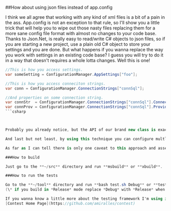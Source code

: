 ##How about using json files instead of app.config

I think we all agree that working with any kind of xml files is a bit of a pain in the ass. App.config is not an exception to that rule, so I'll show you a little trick that will help you to wipe out those nasty files replacing them for a more sane config file format with almost no changes to your code base. Thanks to Json.Net, is really easy to read/write C# objects to json files, so if you are starting a new project, use a plain old C# object to store your settings and you are done. But what happens if you wanna replace the way you work with settings in an existing code base? I guess you will try to do it in a way that doesn't requires a whole lotta changes. Well this is one!

```csharp
//This is how you access settings.
var someSetting = ConfigurationManager.AppSettings["foo"];

//This is how you access conneciton strings.
var conn = ConfigurationManager.ConnectionStrings["connSql"];

//And properties on some connection string.
var connStr  = ConfigurationManager.ConnectionStrings["connSql"].ConnectionString;
var connProv = ConfigurationManager.ConnectionStrings["connSql"].ProviderName;
```csharp



Probably you already notice, but the API of our brand new class is exactly the same as the System.Configuration.ConfigurationManager's one. This means that you only have to replace the using statement at the top of you .cs files to point to whatever namespace you use for this new ConfigurationManager class and you are all set. It wasn't that hard, right?

And last but not least, by using this technique you can configure multliple environments into a single file and even switch them at runtime.

As far as I can tell there is only one caveat to this approach and assembly bindings redirects. If you can live without that, give it a try to json files. If you cannot and you know how to implement that feature without using an App.config file, let me know it the comments.

###How to build

Just go to the **~/src** directory and run **msbuild** or **xbuild**.

###How to run the tests

Go to the **~/tool** directory and run **bash test.sh Debug** or **test.bat Debug** if you are running on Windows.
(\* if you build in *Release* mode replace *Debug* with *Release* when running the tests)

If you wanna know a little more about the testing framework I'm using in this project, visit 
[Contest Home Page](https://github.com/amiralles/contest)


